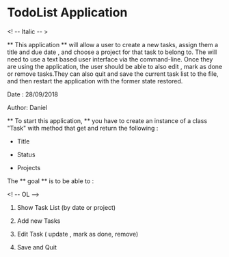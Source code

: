 # TodoList Application
<! -- Italic -- >

** This application ** will allow a user to create a new tasks, assign them a title and due date , and choose a project for that task to belong to. The will need to use a text based user interface via the command-line. Once they are using the application, the user should be able to also edit , mark as done or remove tasks.They can also quit and save the current task list to the file, and then restart the application with the former state restored.

Date : 28/09/2018

Author: Daniel

** To start this application, ** you have to create an instance of a class "Task" with method that get and return the following :

<!-- UL --> 

* Title

* Status

* Projects

The ** goal ** is to be able to :

<! -- OL -->

1. Show Task List (by date or project)

1. Add new Tasks

1. Edit Task ( update , mark as done, remove)

1. Save and Quit


